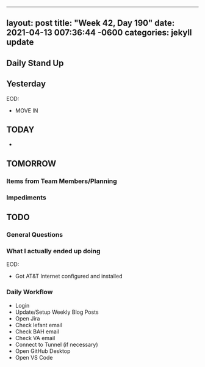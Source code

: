 
---
layout: post
title:  "Week 42, Day 190"
date:   2021-04-13 007:36:44 -0600
categories: jekyll update
---

## Daily Stand Up
## Yesterday
EOD:
* MOVE IN
## TODAY
* 
## TOMORROW

### Items from Team Members/Planning

### Impediments

## TODO

### General Questions  

### What I actually ended up doing
EOD:
* Got AT&T Internet configured and installed

### Daily Workflow
* Login
* Update/Setup Weekly Blog Posts
* Open Jira
* Check lefant email
* Check BAH email
* Check VA email
* Connect to Tunnel (if necessary)
* Open GitHub Desktop
* Open VS Code